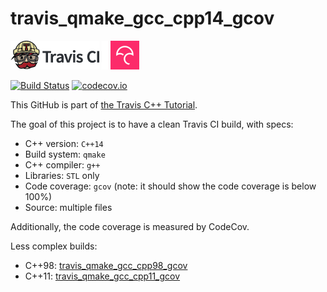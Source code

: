 # travis_qmake_gcc_cpp14_gcov

[![Travis CI logo](TravisCI.png)](https://travis-ci.org)
![Whitespace](Whitespace.png)
[![Codecov logo](Codecov.png)](https://www.codecov.io)

[![Build Status](https://travis-ci.org/richelbilderbeek/travis_qmake_gcc_cpp14_gcov.svg?branch=master)](https://travis-ci.org/richelbilderbeek/travis_qmake_gcc_cpp14_gcov)
[![codecov.io](https://codecov.io/github/richelbilderbeek/travis_qmake_gcc_cpp14_gcov/coverage.svg?branch=master)](https://codecov.io/github/richelbilderbeek/travis_qmake_gcc_cpp14_gcov?branch=master)

This GitHub is part of [the Travis C++ Tutorial](https://github.com/richelbilderbeek/travis_cpp_tutorial).

The goal of this project is to have a clean Travis CI build, with specs:
 * C++ version: `C++14`
 * Build system: `qmake`
 * C++ compiler: `g++`
 * Libraries: `STL` only
 * Code coverage: `gcov` (note: it should show the code coverage is below 100%)
 * Source: multiple files

Additionally, the code coverage is measured by CodeCov.

Less complex builds:
 * C++98: [travis_qmake_gcc_cpp98_gcov](https://www.github.com/richelbilderbeek/travis_qmake_gcc_cpp98_gcov)
 * C++11: [travis_qmake_gcc_cpp11_gcov](https://www.github.com/richelbilderbeek/travis_qmake_gcc_cpp11_gcov)
